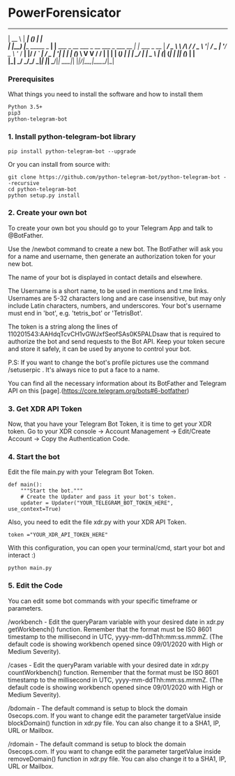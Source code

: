# PowerForensicator

 _____                       ______                       _           _             
|  __ \                     |  ____|                     (_)         | |            
| |__) |____      _____ _ __| |__ ___  _ __ ___ _ __  ___ _  ___ __ _| |_ ___  _ __ 
|  ___/ _ \ \ /\ / / _ \ '__|  __/ _ \| '__/ _ \ '_ \/ __| |/ __/ _` | __/ _ \| '__|
| |  | (_) \ V  V /  __/ |  | | | (_) | | |  __/ | | \__ \ | (_| (_| | || (_) | |   
|_|   \___/ \_/\_/ \___|_|  |_|  \___/|_|  \___|_| |_|___/_|\___\__,_|\__\___/|_|   



### Prerequisites

What things you need to install the software and how to install them

```
Python 3.5+
pip3
python-telegram-bot
```

### 1. Install python-telegram-bot library

```
pip install python-telegram-bot --upgrade

```
Or you can install from source with:

```
git clone https://github.com/python-telegram-bot/python-telegram-bot --recursive
cd python-telegram-bot
python setup.py install
```

### 2. Create your own bot
To create your own bot you should go to your Telegram App and talk to @BotFather. 

Use the /newbot command to create a new bot. The BotFather will ask you for a name and username, then generate an authorization token for your new bot.

The name of your bot is displayed in contact details and elsewhere.

The Username is a short name, to be used in mentions and t.me links. Usernames are 5-32 characters long and are case insensitive, but may only include Latin characters, numbers, and underscores. Your bot's username must end in 'bot', e.g. 'tetris_bot' or 'TetrisBot'.

The token is a string along the lines of 110201543:AAHdqTcvCH1vGWJxfSeofSAs0K5PALDsaw that is required to authorize the bot and send requests to the Bot API. Keep your token secure and store it safely, it can be used by anyone to control your bot.

P.S: If you want to change the bot's profile pictures use the command /setuserpic . It's always nice to put a face to a name.

You can find all the necessary information about its BotFather and Telegram API on this [page].(https://core.telegram.org/bots#6-botfather)

### 3. Get XDR API Token
Now, that you have your Telegram Bot Token, it is time to get your XDR token. Go to your XDR console → Account Management → Edit/Create Account → Copy the Authentication Code.

### 4. Start the bot
Edit the file main.py with your Telegram Bot Token.

```
def main():
    """Start the bot."""
    # Create the Updater and pass it your bot's token.
    updater = Updater("YOUR_TELEGRAM_BOT_TOKEN_HERE", use_context=True)
```
Also, you need to edit the file xdr.py with your XDR API Token.

```
token ="YOUR_XDR_API_TOKEN_HERE"
```
With this configuration, you can open your terminal/cmd, start your bot and interact :)

```
python main.py
```
### 5. Edit the Code
You can edit some bot commands with your specific timeframe or parameters. 

/workbench - Edit the queryParam variable with your desired date in xdr.py getWorkbench() function. Remember that the format must be ISO 8601 timestamp to the millisecond in UTC, yyyy-mm-ddThh:mm:ss.mmmZ. (The default code is showing workbench opened since 09/01/2020 with High or Medium Severity).

/cases - Edit the queryParam variable with your desired date in xdr.py countWorkbench() function. Remember that the format must be ISO 8601 timestamp to the millisecond in UTC, yyyy-mm-ddThh:mm:ss.mmmZ. (The default code is showing workbench opened since 09/01/2020 with High or Medium Severity).

/bdomain - The default command is setup to block the domain 0secops.com. If you want to change edit the parameter targetValue inside blockDomain() function in xdr.py file. You can also change it to a SHA1, IP, URL or Mailbox.

/rdomain - The default command is setup to block the domain 0secops.com. If you want to change edit the parameter targetValue inside removeDomain() function in xdr.py file. You can also change it to a SHA1, IP, URL or Mailbox.


